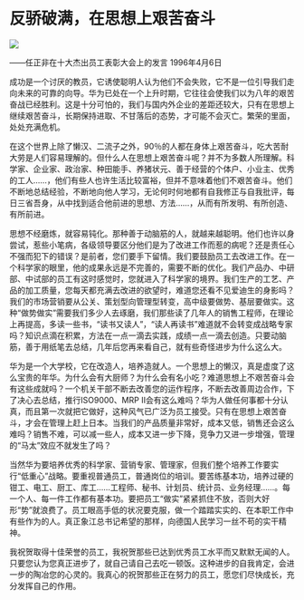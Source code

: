 # 反骄破满，在思想上艰苦奋斗
<img class="pv" src="https://api.visitor.plantree.me/visitor-badge/pv?namespace=plantree.me&key=renzhengfei-speeches/反骄破满在思想上艰苦奋斗.md">



——任正非在十大杰出员工表彰大会上的发言
1996年4月6日

成功是一个讨厌的教员，它诱使聪明人认为他们不会失败，它不是一位引导我们走向未来的可靠的向导。华为已处在一个上升时期，它往往会使我们以为八年的艰苦奋战已经胜利。这是十分可怕的，我们与国内外企业的差距还较大，只有在思想上继续艰苦奋斗，长期保持进取、不甘落后的态势，才可能不会灭亡。繁荣的里面，处处充满危机。

在这个世界上除了懒汉、二流子之外，90％的人都在身体上艰苦奋斗，吃大苦耐大劳是人们容易理解的。但什么人在思想上艰苦奋斗呢？并不为多数人所理解。科学家、企业家、政治家、种田能手、养猪状元、善于经营的个体户、小业主、优秀的工人……，他们有些人也许生活比较富裕，但并不意味着他们不艰苦奋斗。他们不断地总结经验，不断地向他人学习，无论何时何地都有自我修正与自我批评，每日三省吾身，从中找到适合他前进的思想、方法……，从而有所发明、有所创造、有所前进。

思想不经磨炼，就容易钝化。那种善于动脑筋的人，就越来越聪明。他们也许以身尝试，惹些小笔病，各级领导要区分他们是为了改进工作而惹的病呢？还是责任心不强而犯下的错误？是前者，您们要手下留情。我们要鼓励员工去改进工作。在一个科学家的眼里，他的成果永远是不完善的，需要不断的优化。我们产品办、中研部、中试部的员工有这时感觉时，您就进入了科学家的境界。我们生产的工艺、产品的加工质量，您每天都充满去改进的欲望时，难道您还看不见爱迪生的身影吗？我们的市场营销要从公关、策划型向管理型转变，高中级要做势、基层要做实。这种“做势做实”需要我们多少人去琢磨，我们那些读了几年人的销售工程师，在理论上再提高，多读一些书，“读书又读人”，“读人再读书”难道就不会转变成战略专家吗？知识点滴在积累，方法在一点一滴去实践，成绩一点一滴去创造。只要动脑筋，善于用纸笔去总结，几年后您再来看自己，就有些奇怪进步为什么这么大。

华为是一个大学校，它在改造人，培养造就人。一个思想上的懒汉，真是虚度了这么宝贵的年华。为什么会有大厨师？为什么会有名小吃？难道思想上不艰苦奋斗会有这些成就吗？一个机关干部不断去改善您的运作程序，不断去改善周边合作，下了决心去总结，推行ISO9000、MRP II会有这么难吗？华为人做任何事都十分认真，而且第一次就把它做好，这种风气已广泛为员工接受。只有在思想上艰苦奋斗，才会在管理上赶上日本。当我们的产品质量非常好，成本又低，销售还会这么难吗？销售不难，可以减一些人，成本又进一步下降，竞争力又进一步增强，管理的“马太”效应不就发生了吗？

当然华为要培养优秀的科学家、营销专家、管理家，但我们整个培养工作要实行“低重心”战略。要重视普通员工，普通岗位的培训。要苦练基本功，培养过硬的钳工、电工、厨工、库工……工程师、秘书、计划员、统计员、业务经理……。每一个人、每一件工作都有基本功。要把员工“做实”紧紧抓住不放，否则大好形“势”就浪费了。员工眼高手低的状况要克服，做一个踏踏实实的、在本职工作中有些作为的人。真正象江总书记希望的那样，向德国人民学习一丝不苟的实干精神。

  我祝贺取得十佳荣誉的员工，我祝贺那些已达到优秀员工水平而又默默无闻的人。只要您认为您真正进步了，就自己请自己去吃一顿饭。这种进步的自我肯定，会进一步的陶冶您的心灵的。我真心的祝贺那些正在努力的员工，愿您们尽快成长，充分发挥自己的作用。

